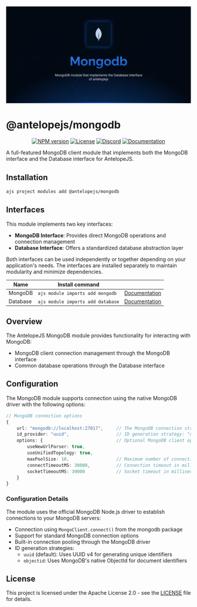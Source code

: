 ![MongoDB](.github/social-card.png)

# @antelopejs/mongodb

<div align="center">
<a href="https://www.npmjs.com/package/@antelopejs/mongodb"><img alt="NPM version" src="https://img.shields.io/npm/v/@antelopejs/mongodb.svg?style=for-the-badge&labelColor=000000"></a>
<a href="./LICENSE"><img alt="License" src="https://img.shields.io/npm/l/@antelopejs/mongodb.svg?style=for-the-badge&labelColor=000000"></a>
<a href="https://discord.gg/sjK28QHrA7"><img src="https://img.shields.io/badge/Discord-18181B?logo=discord&style=for-the-badge&color=000000" alt="Discord"></a>
<a href="https://antelopejs.com/modules/mongodb"><img src="https://img.shields.io/badge/Docs-18181B?style=for-the-badge&color=000000" alt="Documentation"></a>
</div>

A full-featured MongoDB client module that implements both the MongoDB interface and the Database interface for AntelopeJS.

## Installation

```bash
ajs project modules add @antelopejs/mongodb
```

## Interfaces

This module implements two key interfaces:

- **MongoDB Interface**: Provides direct MongoDB operations and connection management
- **Database Interface**: Offers a standardized database abstraction layer

Both interfaces can be used independently or together depending on your application's needs. The interfaces are installed separately to maintain modularity and minimize dependencies.


| Name          | Install command                         |                                                                   |
| ------------- | --------------------------------------- | ----------------------------------------------------------------- |
| MongoDB       | `ajs module imports add mongodb`        | [Documentation](https://github.com/AntelopeJS/interface-mongodb)  |
| Database      | `ajs module imports add database`       | [Documentation](https://github.com/AntelopeJS/interface-database) |


## Overview

The AntelopeJS MongoDB module provides functionality for interacting with MongoDB:

- MongoDB client connection management through the MongoDB interface
- Common database operations through the Database interface

## Configuration

The MongoDB module supports connection using the native MongoDB driver with the following options:

```typescript
// MongoDB connection options
{
    url: "mongodb://localhost:27017",     // The MongoDB connection string
    id_provider: "uuid",                  // ID generation strategy: "uuid" (default) or "objectid"
    options: {                            // Optional MongoDB client options
        useNewUrlParser: true,
        useUnifiedTopology: true,
        maxPoolSize: 10,                  // Maximum number of connections in the pool
        connectTimeoutMS: 30000,          // Connection timeout in milliseconds
        socketTimeoutMS: 30000            // Socket timeout in milliseconds
    }
}
```

### Configuration Details

The module uses the official MongoDB Node.js driver to establish connections to your MongoDB servers:

- Connection using `MongoClient.connect()` from the mongodb package
- Support for standard MongoDB connection options
- Built-in connection pooling through the MongoDB driver
- ID generation strategies:
  - `uuid` (default): Uses UUID v4 for generating unique identifiers
  - `objectid`: Uses MongoDB's native ObjectId for document identifiers

## License

This project is licensed under the Apache License 2.0 - see the [LICENSE](LICENSE) file for details.
